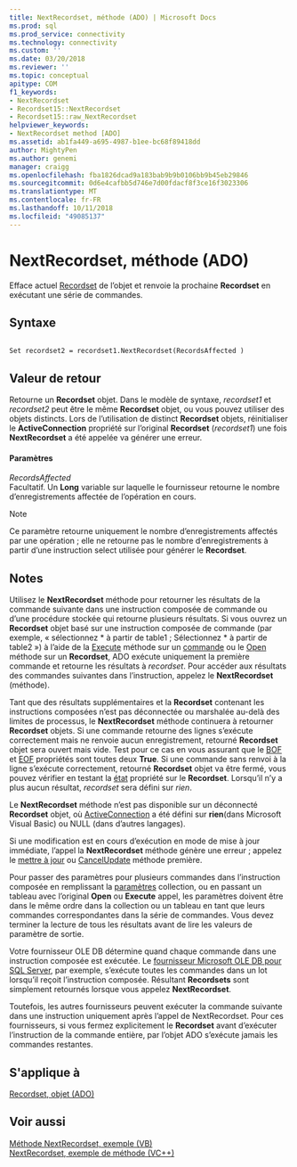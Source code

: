 ```yaml
---
title: NextRecordset, méthode (ADO) | Microsoft Docs
ms.prod: sql
ms.prod_service: connectivity
ms.technology: connectivity
ms.custom: ''
ms.date: 03/20/2018
ms.reviewer: ''
ms.topic: conceptual
apitype: COM
f1_keywords:
- NextRecordset
- Recordset15::NextRecordset
- Recordset15::raw_NextRecordset
helpviewer_keywords:
- NextRecordset method [ADO]
ms.assetid: ab1fa449-a695-4987-b1ee-bc68f89418dd
author: MightyPen
ms.author: genemi
manager: craigg
ms.openlocfilehash: fba1826dcad9a183bab9b9b0106bb9b45eb29846
ms.sourcegitcommit: 0d6e4cafbb5d746e7d00fdacf8f3ce16f3023306
ms.translationtype: MT
ms.contentlocale: fr-FR
ms.lasthandoff: 10/11/2018
ms.locfileid: "49085137"
---
```

# <a name="nextrecordset-method-ado"></a>NextRecordset, méthode (ADO)
Efface actuel [Recordset](../../../ado/reference/ado-api/recordset-object-ado.md) de l’objet et renvoie la prochaine **Recordset** en exécutant une série de commandes.  
  
## <a name="syntax"></a>Syntaxe  
  
```  
  
Set recordset2 = recordset1.NextRecordset(RecordsAffected )  
```  
  
## <a name="return-value"></a>Valeur de retour  
 Retourne un **Recordset** objet. Dans le modèle de syntaxe, *recordset1* et *recordset2* peut être le même **Recordset** objet, ou vous pouvez utiliser des objets distincts. Lors de l’utilisation de distinct **Recordset** objets, réinitialiser le **ActiveConnection** propriété sur l’original **Recordset** (*recordset1*) une fois **NextRecordset** a été appelée va générer une erreur.  
  
#### <a name="parameters"></a>Paramètres  
 *RecordsAffected*  
 Facultatif. Un **Long** variable sur laquelle le fournisseur retourne le nombre d’enregistrements affectée de l’opération en cours.  
  
> [!NOTE]
>  Ce paramètre retourne uniquement le nombre d’enregistrements affectés par une opération ; elle ne retourne pas le nombre d’enregistrements à partir d’une instruction select utilisée pour générer le **Recordset**.  
  
## <a name="remarks"></a>Notes  
 Utilisez le **NextRecordset** méthode pour retourner les résultats de la commande suivante dans une instruction composée de commande ou d’une procédure stockée qui retourne plusieurs résultats. Si vous ouvrez un **Recordset** objet basé sur une instruction composée de commande (par exemple, « sélectionnez \* à partir de table1 ; Sélectionnez \* à partir de table2 ») à l’aide de la [Execute](../../../ado/reference/ado-api/execute-method-ado-command.md) méthode sur un [commande](../../../ado/reference/ado-api/command-object-ado.md) ou le [Open](../../../ado/reference/ado-api/open-method-ado-recordset.md) méthode sur un **Recordset**, ADO exécute uniquement la première commande et retourne les résultats à *recordset*. Pour accéder aux résultats des commandes suivantes dans l’instruction, appelez le **NextRecordset** (méthode).  
  
 Tant que des résultats supplémentaires et la **Recordset** contenant les instructions composées n’est pas déconnectée ou marshalée au-delà des limites de processus, le **NextRecordset** méthode continuera à retourner **Recordset** objets. Si une commande retourne des lignes s’exécute correctement mais ne renvoie aucun enregistrement, retourné **Recordset** objet sera ouvert mais vide. Test pour ce cas en vous assurant que le [BOF](../../../ado/reference/ado-api/bof-eof-properties-ado.md) et [EOF](../../../ado/reference/ado-api/bof-eof-properties-ado.md) propriétés sont toutes deux **True**. Si une commande sans renvoi à la ligne s’exécute correctement, retourné **Recordset** objet va être fermé, vous pouvez vérifier en testant la [état](../../../ado/reference/ado-api/state-property-ado.md) propriété sur le **Recordset**. Lorsqu’il n’y a plus aucun résultat, *recordset* sera défini sur *rien*.  
  
 Le **NextRecordset** méthode n’est pas disponible sur un déconnecté **Recordset** objet, où [ActiveConnection](../../../ado/reference/ado-api/activeconnection-property-ado.md) a été défini sur **rien**(dans Microsoft Visual Basic) ou NULL (dans d’autres langages).  
  
 Si une modification est en cours d’exécution en mode de mise à jour immédiate, l’appel la **NextRecordset** méthode génère une erreur ; appelez le [mettre à jour](../../../ado/reference/ado-api/update-method.md) ou [CancelUpdate](../../../ado/reference/ado-api/cancelupdate-method-ado.md) méthode première.  
  
 Pour passer des paramètres pour plusieurs commandes dans l’instruction composée en remplissant la [paramètres](../../../ado/reference/ado-api/parameters-collection-ado.md) collection, ou en passant un tableau avec l’original **Open** ou **Execute** appel, les paramètres doivent être dans le même ordre dans la collection ou un tableau en tant que leurs commandes correspondantes dans la série de commandes. Vous devez terminer la lecture de tous les résultats avant de lire les valeurs de paramètre de sortie.  
  
 Votre fournisseur OLE DB détermine quand chaque commande dans une instruction composée est exécutée. Le [fournisseur Microsoft OLE DB pour SQL Server](../../../ado/guide/appendixes/microsoft-ole-db-provider-for-sql-server.md), par exemple, s’exécute toutes les commandes dans un lot lorsqu’il reçoit l’instruction composée. Résultant **Recordsets** sont simplement retournés lorsque vous appelez **NextRecordset**.  
  
 Toutefois, les autres fournisseurs peuvent exécuter la commande suivante dans une instruction uniquement après l’appel de NextRecordset. Pour ces fournisseurs, si vous fermez explicitement le **Recordset** avant d’exécuter l’instruction de la commande entière, par l’objet ADO s’exécute jamais les commandes restantes.  
  
## <a name="applies-to"></a>S'applique à  
 [Recordset, objet (ADO)](../../../ado/reference/ado-api/recordset-object-ado.md)  
  
## <a name="see-also"></a>Voir aussi  
 [Méthode NextRecordset, exemple (VB)](../../../ado/reference/ado-api/nextrecordset-method-example-vb.md)   
 [NextRecordset, exemple de méthode (VC++)](../../../ado/reference/ado-api/nextrecordset-method-example-vc.md)   
